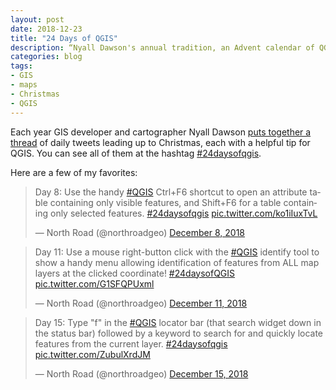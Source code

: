 ```yaml
---
layout: post
date: 2018-12-23
title: "24 Days of QGIS"
description: “Nyall Dawson's annual tradition, an Advent calendar of QGIS tips.”
categories: blog
tags:
- GIS
- maps
- Christmas
- QGIS
---
```


Each year GIS developer and cartographer Nyall Dawson [puts together a thread](https://twitter.com/northroadgeo/status/1068802970827993088) of daily tweets leading up to Christmas, each with a helpful tip for QGIS. You can see all of them at the hashtag [#24daysofqgis](https://twitter.com/hashtag/24daysofQGIS).

Here are a few of my favorites:

<blockquote class="twitter-tweet" data-conversation="none" data-lang="en"><p lang="en" dir="ltr">Day 8: Use the handy <a href="https://twitter.com/hashtag/QGIS?src=hash&amp;ref_src=twsrc%5Etfw">#QGIS</a> Ctrl+F6 shortcut to open an attribute table containing only visible features, and Shift+F6 for a table containing only selected features. <a href="https://twitter.com/hashtag/24daysofqgis?src=hash&amp;ref_src=twsrc%5Etfw">#24daysofqgis</a> <a href="https://t.co/ko1iIuxTvL">pic.twitter.com/ko1iIuxTvL</a></p>&mdash; North Road (@northroadgeo) <a href="https://twitter.com/northroadgeo/status/1071231788784136192?ref_src=twsrc%5Etfw">December 8, 2018</a></blockquote>
<script async src="https://platform.twitter.com/widgets.js" charset="utf-8"></script>

<blockquote class="twitter-tweet" data-conversation="none" data-lang="en"><p lang="en" dir="ltr">Day 11: Use a mouse right-button click with the <a href="https://twitter.com/hashtag/QGIS?src=hash&amp;ref_src=twsrc%5Etfw">#QGIS</a> identify tool to show a handy menu allowing identification of features from ALL map layers at the clicked coordinate! <a href="https://twitter.com/hashtag/24daysofQGIS?src=hash&amp;ref_src=twsrc%5Etfw">#24daysofQGIS</a> <a href="https://t.co/G1SFQPUxml">pic.twitter.com/G1SFQPUxml</a></p>&mdash; North Road (@northroadgeo) <a href="https://twitter.com/northroadgeo/status/1072465083819790336?ref_src=twsrc%5Etfw">December 11, 2018</a></blockquote>
<script async src="https://platform.twitter.com/widgets.js" charset="utf-8"></script>

<blockquote class="twitter-tweet" data-conversation="none" data-lang="en"><p lang="en" dir="ltr">Day 15: Type &quot;f&quot; in the <a href="https://twitter.com/hashtag/QGIS?src=hash&amp;ref_src=twsrc%5Etfw">#QGIS</a> locator bar (that search widget down in the status bar) followed by a keyword to search for and quickly locate features from the current layer. <a href="https://twitter.com/hashtag/24daysofqgis?src=hash&amp;ref_src=twsrc%5Etfw">#24daysofqgis</a> <a href="https://t.co/ZubulXrdJM">pic.twitter.com/ZubulXrdJM</a></p>&mdash; North Road (@northroadgeo) <a href="https://twitter.com/northroadgeo/status/1073858641357242368?ref_src=twsrc%5Etfw">December 15, 2018</a></blockquote>
<script async src="https://platform.twitter.com/widgets.js" charset="utf-8"></script>
